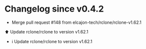 # Changelog since v0.4.2
- Merge pull request #148 from elcajon-tech/rclone/rclone-v1.62.1

⬆️ Update rclone/rclone to version v1.62.1 
- ℹ️ Update rclone/rclone to version v1.62.1 
